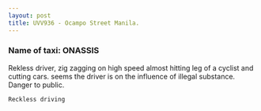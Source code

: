 ```yaml
---
layout: post
title: UVV936 - Ocampo Street Manila.
---
```


### Name of taxi: ONASSIS

Rekless driver, zig zagging on high speed almost hitting leg of a cyclist and cutting cars. seems the driver is on the influence of illegal substance. Danger to public.

```Reckless driving```
